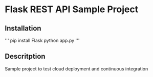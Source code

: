 # Flask REST API Sample Project

## Installation

'''
pip install Flask
python app.py
'''

## Descritption
Sample project to test cloud deployment and continuous integration

